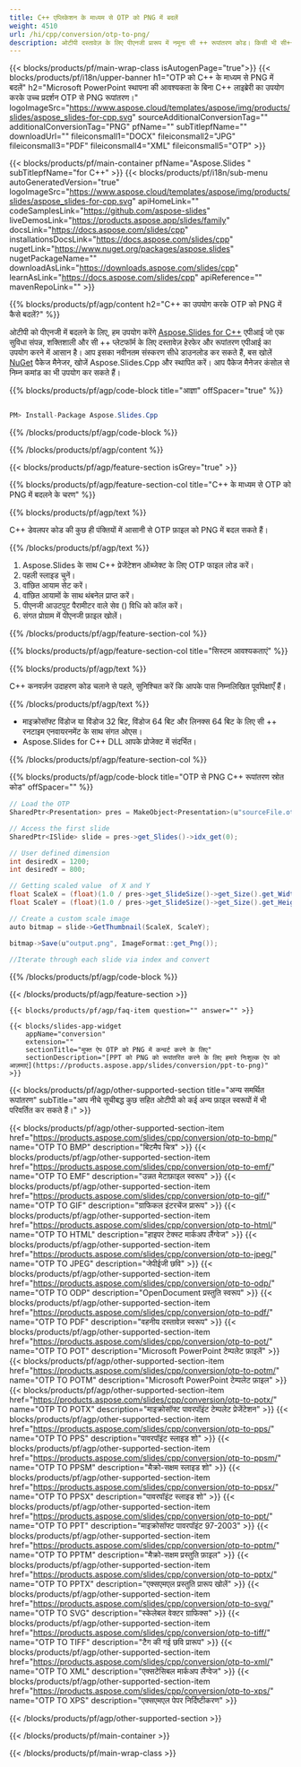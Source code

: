 ```yaml
---
title: C++ एप्लिकेशन के माध्यम से OTP को PNG में बदलें
weight: 4510
url: /hi/cpp/conversion/otp-to-png/ 
description: ओटीपी दस्तावेज़ के लिए पीएनजी प्रारूप में नमूना सी ++ रूपांतरण कोड। किसी भी सी++ एप्लिकेशन में बैच ओटीपी से पीएनजी रूपांतरण के लिए उदाहरण कोड का उपयोग करें।
---
```


{{< blocks/products/pf/main-wrap-class isAutogenPage="true">}}
{{< blocks/products/pf/i18n/upper-banner h1="OTP को C++ के माध्यम से PNG में बदलें" h2="Microsoft PowerPoint स्थापना की आवश्यकता के बिना C++ लाइब्रेरी का उपयोग करके उच्च प्रदर्शन OTP से PNG रूपांतरण।" logoImageSrc="https://www.aspose.cloud/templates/aspose/img/products/slides/aspose_slides-for-cpp.svg" sourceAdditionalConversionTag="" additionalConversionTag="PNG" pfName="" subTitlepfName="" downloadUrl="" fileiconsmall1="DOCX" fileiconsmall2="JPG" fileiconsmall3="PDF" fileiconsmall4="XML" fileiconsmall5="OTP" >}}

{{< blocks/products/pf/main-container pfName="Aspose.Slides " subTitlepfName="for C++" >}}
{{< blocks/products/pf/i18n/sub-menu autoGeneratedVersion="true" logoImageSrc="https://www.aspose.cloud/templates/aspose/img/products/slides/aspose_slides-for-cpp.svg" apiHomeLink="" codeSamplesLink="https://github.com/aspose-slides" liveDemosLink="https://products.aspose.app/slides/family" docsLink="https://docs.aspose.com/slides/cpp" installationsDocsLink="https://docs.aspose.com/slides/cpp" nugetLink="https://www.nuget.org/packages/aspose.slides" nugetPackageName="" downloadAsLink="https://downloads.aspose.com/slides/cpp" learnAsLink="https://docs.aspose.com/slides/cpp" apiReference="" mavenRepoLink="" >}}

{{% blocks/products/pf/agp/content h2="C++ का उपयोग करके OTP को PNG में कैसे बदलें?" %}}

 ओटीपी को पीएनजी में बदलने के लिए, हम उपयोग करेंगे
 [Aspose.Slides for C++](https://products.aspose.com/slides/cpp/)
 एपीआई जो एक सुविधा संपन्न, शक्तिशाली और सी ++ प्लेटफॉर्म के लिए दस्तावेज़ हेरफेर और रूपांतरण एपीआई का उपयोग करने में आसान है। आप इसका नवीनतम संस्करण सीधे डाउनलोड कर सकते हैं, बस खोलें
 [NuGet](https://www.nuget.org/packages/aspose.slides)
 पैकेज मैनेजर, खोजें
 Aspose.Slides.Cpp
 और स्थापित करें। आप पैकेज मैनेजर कंसोल से निम्न कमांड का भी उपयोग कर सकते हैं।

{{% blocks/products/pf/agp/code-block title="आज्ञा" offSpacer="true" %}}

```cs

PM> Install-Package Aspose.Slides.Cpp

```

{{% /blocks/products/pf/agp/code-block %}}

{{% /blocks/products/pf/agp/content %}}

{{< blocks/products/pf/agp/feature-section isGrey="true" >}}

{{% blocks/products/pf/agp/feature-section-col title="C++ के माध्यम से OTP को PNG में बदलने के चरण" %}}

{{% blocks/products/pf/agp/text %}}

 C++ डेवलपर कोड की कुछ ही पंक्तियों में आसानी से OTP फ़ाइल को PNG में बदल सकते हैं।

{{% /blocks/products/pf/agp/text %}}

1. Aspose.Slides के साथ C++ प्रेजेंटेशन ऑब्जेक्ट के लिए OTP फाइल लोड करें।
1. पहली स्लाइड चुनें।
1. वांछित आयाम सेट करें।
1. वांछित आयामों के साथ थंबनेल प्राप्त करें।
1. पीएनजी आउटपुट पैरामीटर वाले सेव () विधि को कॉल करें।
1. संगत प्रोग्राम में पीएनजी फ़ाइल खोलें।

{{% /blocks/products/pf/agp/feature-section-col %}}

{{% blocks/products/pf/agp/feature-section-col title="सिस्टम आवश्यकताएं" %}}

{{% blocks/products/pf/agp/text %}}

 C++ कनवर्ज़न उदाहरण कोड चलाने से पहले, सुनिश्चित करें कि आपके पास निम्नलिखित पूर्वापेक्षाएँ हैं।

{{% /blocks/products/pf/agp/text %}}

- माइक्रोसॉफ्ट विंडोज या विंडोज 32 बिट, विंडोज 64 बिट और लिनक्स 64 बिट के लिए सी ++ रनटाइम एनवायरनमेंट के साथ संगत ओएस।
- Aspose.Slides for C++ DLL आपके प्रोजेक्ट में संदर्भित।

{{% /blocks/products/pf/agp/feature-section-col %}}

{{% blocks/products/pf/agp/code-block title="OTP से PNG C++ रूपांतरण स्रोत कोड" offSpacer="" %}}

```cs
// Load the OTP
SharedPtr<Presentation> pres = MakeObject<Presentation>(u"sourceFile.otp");

// Access the first slide
SharedPtr<ISlide> slide = pres->get_Slides()->idx_get(0);

// User defined dimension
int desiredX = 1200;
int desiredY = 800;

// Getting scaled value  of X and Y
float ScaleX = (float)(1.0 / pres->get_SlideSize()->get_Size().get_Width()) * desiredX;
float ScaleY = (float)(1.0 / pres->get_SlideSize()->get_Size().get_Height()) * desiredY;

// Create a custom scale image
auto bitmap = slide->GetThumbnail(ScaleX, ScaleY);

bitmap->Save(u"output.png", ImageFormat::get_Png());
	
//Iterate through each slide via index and convert

```

{{% /blocks/products/pf/agp/code-block %}}

{{< /blocks/products/pf/agp/feature-section >}}

    {{< blocks/products/pf/agp/faq-item question="" answer="" >}}
 

<!-- aboutfile Starts -->

<!-- aboutfile Ends -->

    {{< blocks/slides-app-widget 
        appName="conversion"
        extension=""
        sectionTitle="मुफ्त ऐप OTP को PNG में कन्वर्ट करने के लिए" 
        sectionDescription="[PPT को PNG को रूपांतरित करने के लिए हमारे निःशुल्क ऐप को आज़माएं](https://products.aspose.app/slides/conversion/ppt-to-png)" 
    >}}
    
{{< blocks/products/pf/agp/other-supported-section title="अन्य समर्थित रूपांतरण" subTitle="आप नीचे सूचीबद्ध कुछ सहित ओटीपी को कई अन्य फ़ाइल स्वरूपों में भी परिवर्तित कर सकते हैं।" >}}

{{< blocks/products/pf/agp/other-supported-section-item href="https://products.aspose.com/slides/cpp/conversion/otp-to-bmp/" name="OTP TO BMP" description="बिटमैप चित्र" >}}
{{< blocks/products/pf/agp/other-supported-section-item href="https://products.aspose.com/slides/cpp/conversion/otp-to-emf/" name="OTP TO EMF" description="उन्नत मेटाफ़ाइल स्वरूप" >}}
{{< blocks/products/pf/agp/other-supported-section-item href="https://products.aspose.com/slides/cpp/conversion/otp-to-gif/" name="OTP TO GIF" description="ग्राफिकल इंटरचेंज प्रारूप" >}}
{{< blocks/products/pf/agp/other-supported-section-item href="https://products.aspose.com/slides/cpp/conversion/otp-to-html/" name="OTP TO HTML" description="हाइपर टेक्स्ट मार्कअप लैंग्वेज" >}}
{{< blocks/products/pf/agp/other-supported-section-item href="https://products.aspose.com/slides/cpp/conversion/otp-to-jpeg/" name="OTP TO JPEG" description="जेपीईजी छवि" >}}
{{< blocks/products/pf/agp/other-supported-section-item href="https://products.aspose.com/slides/cpp/conversion/otp-to-odp/" name="OTP TO ODP" description="OpenDocument प्रस्तुति स्वरूप" >}}
{{< blocks/products/pf/agp/other-supported-section-item href="https://products.aspose.com/slides/cpp/conversion/otp-to-pdf/" name="OTP TO PDF" description="वहनीय दस्तावेज़ स्वरूप" >}}
{{< blocks/products/pf/agp/other-supported-section-item href="https://products.aspose.com/slides/cpp/conversion/otp-to-pot/" name="OTP TO POT" description="Microsoft PowerPoint टेम्पलेट फ़ाइलें" >}}
{{< blocks/products/pf/agp/other-supported-section-item href="https://products.aspose.com/slides/cpp/conversion/otp-to-potm/" name="OTP TO POTM" description="Microsoft PowerPoint टेम्पलेट फ़ाइल" >}}
{{< blocks/products/pf/agp/other-supported-section-item href="https://products.aspose.com/slides/cpp/conversion/otp-to-potx/" name="OTP TO POTX" description="माइक्रोसॉफ्ट पावरपॉइंट टेम्पलेट प्रेजेंटेशन" >}}
{{< blocks/products/pf/agp/other-supported-section-item href="https://products.aspose.com/slides/cpp/conversion/otp-to-pps/" name="OTP TO PPS" description="पावरपॉइंट स्लाइड शो" >}}
{{< blocks/products/pf/agp/other-supported-section-item href="https://products.aspose.com/slides/cpp/conversion/otp-to-ppsm/" name="OTP TO PPSM" description="मैक्रो-सक्षम स्लाइड शो" >}}
{{< blocks/products/pf/agp/other-supported-section-item href="https://products.aspose.com/slides/cpp/conversion/otp-to-ppsx/" name="OTP TO PPSX" description="पावरपॉइंट स्लाइड शो" >}}
{{< blocks/products/pf/agp/other-supported-section-item href="https://products.aspose.com/slides/cpp/conversion/otp-to-ppt/" name="OTP TO PPT" description="माइक्रोसॉफ्ट पावरपॉइंट 97-2003" >}}
{{< blocks/products/pf/agp/other-supported-section-item href="https://products.aspose.com/slides/cpp/conversion/otp-to-pptm/" name="OTP TO PPTM" description="मैक्रो-सक्षम प्रस्तुति फ़ाइल" >}}
{{< blocks/products/pf/agp/other-supported-section-item href="https://products.aspose.com/slides/cpp/conversion/otp-to-pptx/" name="OTP TO PPTX" description="एक्सएमएल प्रस्तुति प्रारूप खोलें" >}}
{{< blocks/products/pf/agp/other-supported-section-item href="https://products.aspose.com/slides/cpp/conversion/otp-to-svg/" name="OTP TO SVG" description="स्केलेबल वेक्टर ग्राफिक्स" >}}
{{< blocks/products/pf/agp/other-supported-section-item href="https://products.aspose.com/slides/cpp/conversion/otp-to-tiff/" name="OTP TO TIFF" description="टैग की गई छवि प्रारूप" >}}
{{< blocks/products/pf/agp/other-supported-section-item href="https://products.aspose.com/slides/cpp/conversion/otp-to-xml/" name="OTP TO XML" description="एक्सटेंसिबल मार्कअप लैंग्वेज" >}}
{{< blocks/products/pf/agp/other-supported-section-item href="https://products.aspose.com/slides/cpp/conversion/otp-to-xps/" name="OTP TO XPS" description="एक्सएमएल पेपर निर्दिष्टीकरण" >}}

{{< /blocks/products/pf/agp/other-supported-section >}}

{{< /blocks/products/pf/main-container >}}
    
{{< /blocks/products/pf/main-wrap-class >}}
